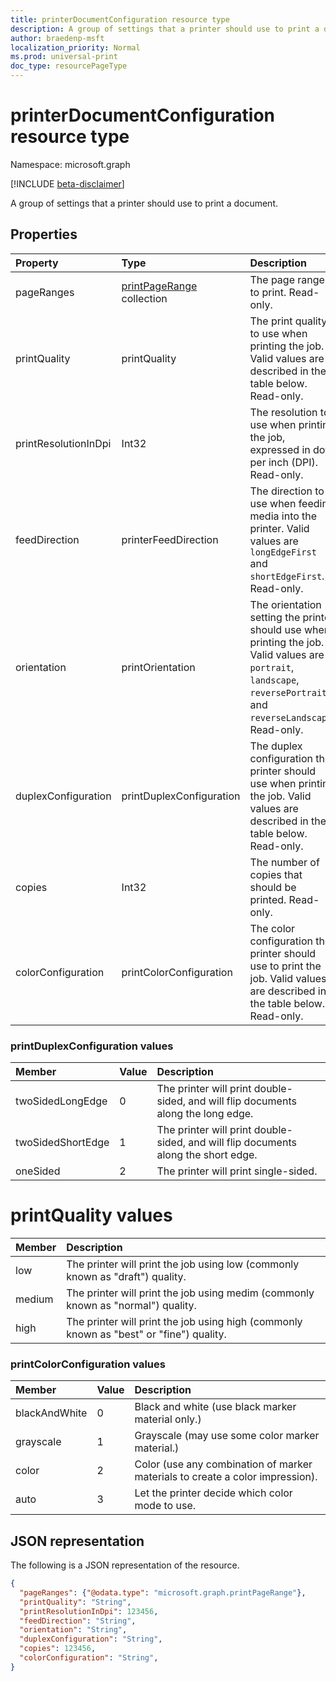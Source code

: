 ```yaml
---
title: printerDocumentConfiguration resource type
description: A group of settings that a printer should use to print a document.
author: braedenp-msft
localization_priority: Normal
ms.prod: universal-print
doc_type: resourcePageType
---
```


# printerDocumentConfiguration resource type

Namespace: microsoft.graph

[!INCLUDE [beta-disclaimer](../../includes/beta-disclaimer.md)]

A group of settings that a printer should use to print a document.

## Properties
| Property     | Type        | Description |
|:-------------|:------------|:------------|
|pageRanges|[printPageRange](printpagerange.md) collection|The page ranges to print. Read-only.|
|printQuality|printQuality|The print quality to use when printing the job. Valid values are described in the table below. Read-only.|
|printResolutionInDpi|Int32|The resolution to use when printing the job, expressed in dots per inch (DPI). Read-only.|
|feedDirection|printerFeedDirection|The direction to use when feeding media into the printer. Valid values are `longEdgeFirst` and `shortEdgeFirst`. Read-only.|
|orientation|printOrientation|The orientation setting the printer should use when printing the job. Valid values are `portrait`, `landscape`, `reversePortrait`, and `reverseLandscape`. Read-only.|
|duplexConfiguration|printDuplexConfiguration|The duplex configuration the printer should use when printing the job. Valid values are described in the table below. Read-only.|
|copies|Int32|The number of copies that should be printed. Read-only.|
|colorConfiguration|printColorConfiguration|The color configuration the printer should use to print the job. Valid values are described in the table below. Read-only.|

### printDuplexConfiguration values

|Member|Value|Description|
|:---|:---|:---|
|twoSidedLongEdge|0|The printer will print double-sided, and will flip documents along the long edge.|
|twoSidedShortEdge|1|The printer will print double-sided, and will flip documents along the short edge.|
|oneSided|2|The printer will print single-sided.|

# printQuality values

|Member|Description|
|:---|:---|
|low|The printer will print the job using low (commonly known as "draft") quality.|
|medium|The printer will print the job using medim (commonly known as "normal") quality.|
|high|The printer will print the job using high (commonly known as "best" or "fine") quality.|

### printColorConfiguration values

|Member|Value|Description|
|:---|:---|:---|
|blackAndWhite|0|Black and white (use black marker material only.)|
|grayscale|1|Grayscale (may use some color marker material.)|
|color|2|Color (use any combination of marker materials to create a color impression).|
|auto|3|Let the printer decide which color mode to use.|

## JSON representation

The following is a JSON representation of the resource.

<!-- {
  "blockType": "resource",
  "optionalProperties": [

  ],
  "@odata.type": "microsoft.graph.printerDocumentConfiguration"
}-->

```json
{
  "pageRanges": {"@odata.type": "microsoft.graph.printPageRange"},
  "printQuality": "String",
  "printResolutionInDpi": 123456,
  "feedDirection": "String",
  "orientation": "String",
  "duplexConfiguration": "String",
  "copies": 123456,
  "colorConfiguration": "String",
}

```
